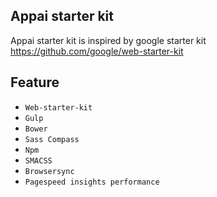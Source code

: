 ## Appai starter kit
Appai starter kit is inspired by google starter kit https://github.com/google/web-starter-kit

## Feature
- `Web-starter-kit`
- `Gulp`
- `Bower`
- `Sass Compass`
- `Npm`
- `SMACSS`
- `Browsersync`
- `Pagespeed insights performance`
